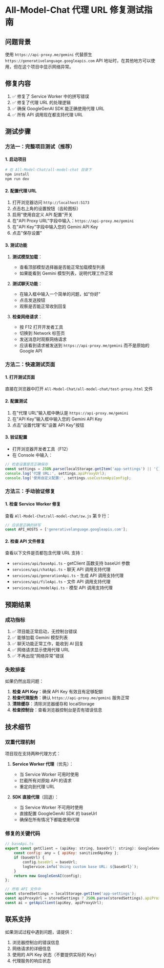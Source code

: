 # All-Model-Chat 代理 URL 修复测试指南

## 问题背景
使用 `https://api-proxy.me/gemini` 代替原生 `https://generativelanguage.googleapis.com` API 地址时，在其他地方可以使用，但在这个项目中显示网络异常。

## 修复内容
1. ✅ 修复了 Service Worker 中的拼写错误
2. ✅ 修复了代理 URL 的处理逻辑  
3. ✅ 确保 GoogleGenAI SDK 能正确使用代理 URL
4. ✅ 所有 API 调用现在都支持代理 URL

## 测试步骤

### 方法一：完整项目测试（推荐）

#### 1. 启动项目
```bash
# 在 All-Model-Chat/all-model-chat 目录下
npm install
npm run dev
```

#### 2. 配置代理 URL
1. 打开浏览器访问 `http://localhost:5173`
2. 点击右上角的设置按钮（齿轮图标）
3. 启用"使用自定义 API 配置"开关
4. 在"API Proxy URL"字段中输入：`https://api-proxy.me/gemini`
5. 在"API Key"字段中输入您的 Gemini API Key
6. 点击"保存设置"

#### 3. 测试功能
1. **测试模型加载**：
   - 查看顶部模型选择器是否能正常加载模型列表
   - 如果能看到 Gemini 模型列表，说明代理工作正常

2. **测试聊天功能**：
   - 在输入框中输入一个简单的问题，如"你好"
   - 点击发送按钮
   - 观察是否能正常收到回复

3. **检查网络请求**：
   - 按 F12 打开开发者工具
   - 切换到 Network 标签页
   - 发送消息时观察网络请求
   - 应该看到请求被发送到 `https://api-proxy.me/gemini` 而不是原始的 Google API

### 方法二：快速测试页面

#### 1. 打开测试页面
直接在浏览器中打开 `All-Model-Chat/all-model-chat/test-proxy.html` 文件

#### 2. 配置测试
1. 在"代理 URL"输入框中确认是 `https://api-proxy.me/gemini`
2. 在"API Key"输入框中输入您的 Gemini API Key
3. 点击"设置代理"和"设置 API Key"按钮

#### 3. 验证配置
- 打开浏览器开发者工具（F12）
- 在 Console 中输入：
```javascript
// 检查设置是否正确保存
const settings = JSON.parse(localStorage.getItem('app-settings') || '{}');
console.log('代理 URL:', settings.apiProxyUrl);
console.log('使用自定义配置:', settings.useCustomApiConfig);
```

### 方法三：手动验证修复

#### 1. 检查 Service Worker 修复
查看 `All-Model-Chat/all-model-chat/sw.js` 第 9 行：
```javascript
// 应该是正确的拼写
const API_HOSTS = ['generativelanguage.googleapis.com'];
```

#### 2. 检查 API 文件修复
查看以下文件是否都包含代理 URL 支持：
- `services/api/baseApi.ts` - getClient 函数支持 baseUrl 参数
- `services/api/chatApi.ts` - 聊天 API 调用支持代理
- `services/api/generationApi.ts` - 生成 API 调用支持代理
- `services/api/fileApi.ts` - 文件 API 调用支持代理
- `services/api/modelApi.ts` - 模型 API 调用支持代理

## 预期结果

### 成功指标
1. ✅ 项目能正常启动，无控制台错误
2. ✅ 能够加载 Gemini 模型列表
3. ✅ 聊天功能正常工作，能收到 AI 回复
4. ✅ 网络请求显示使用代理 URL
5. ✅ 不再出现"网络异常"错误

### 失败排查
如果仍然出现问题：

1. **检查 API Key**：确保 API Key 有效且有足够配额
2. **检查代理服务**：确认 `https://api-proxy.me/gemini` 服务正常
3. **清除缓存**：清除浏览器缓存和 localStorage
4. **检查控制台**：查看浏览器控制台是否有错误信息

## 技术细节

### 双重代理机制
项目现在支持两种代理方式：

1. **Service Worker 代理**（优先）：
   - 当 Service Worker 可用时使用
   - 拦截所有对原始 API 的请求
   - 重定向到代理 URL

2. **SDK 直接代理**（回退）：
   - 当 Service Worker 不可用时使用
   - 直接配置 GoogleGenAI SDK 的 baseUrl
   - 确保在所有情况下都能使用代理

### 修复的关键代码
```javascript
// baseApi.ts
export const getClient = (apiKey: string, baseUrl?: string): GoogleGenAI => {
    const config: any = { apiKey: sanitizedApiKey };
    if (baseUrl) {
        config.baseUrl = baseUrl;
        logService.info(`Using custom base URL: ${baseUrl}`);
    }
    return new GoogleGenAI(config);
};

// 所有 API 文件中
const storedSettings = localStorage.getItem('app-settings');
const apiProxyUrl = storedSettings ? JSON.parse(storedSettings).apiProxyUrl : null;
const ai = getApiClient(apiKey, apiProxyUrl);
```

## 联系支持
如果测试过程中遇到问题，请提供：
1. 浏览器控制台的错误信息
2. 网络请求的详细信息
3. 使用的 API Key 状态（不要提供实际的 Key）
4. 代理服务的响应状态